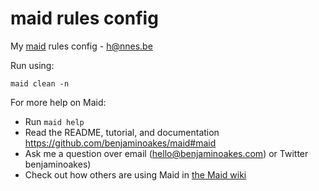 # maid rules config

My [maid](https://github.com/hannesbe/maid) rules config - h@nnes.be 

Run using:

`maid clean -n`

For more help on Maid:

 -  Run `maid help`
 -  Read the README, tutorial, and documentation https://github.com/benjaminoakes/maid#maid
 -  Ask me a question over email (hello@benjaminoakes.com) or Twitter benjaminoakes)
 -  Check out how others are using Maid in [the Maid wiki](https://github.com/hannesbe/maid/wiki)
